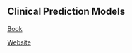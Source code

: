 ## Clinical Prediction Models

[Book](https://doi.org/10.1007/978-3-030-16399-0)  

[Website](http://www.clinicalpredictionmodels.org/)
